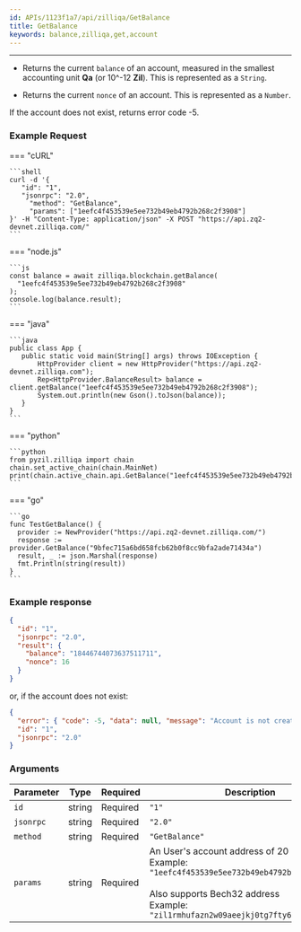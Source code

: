 ```yaml
---
id: APIs/1123f1a7/api/zilliqa/GetBalance
title: GetBalance
keywords: balance,zilliqa,get,account
---
```


---

- Returns the current `balance` of an account, measured in the smallest
  accounting unit **Qa** (or 10^-12 **Zil**). This is represented as a
  `String`.

- Returns the current `nonce` of an account. This is represented as a
  `Number`.

If the account does not exist, returns error code -5.

### Example Request

=== "cURL"

    ```shell
    curl -d '{
       "id": "1",
       "jsonrpc": "2.0",
         "method": "GetBalance",
         "params": ["1eefc4f453539e5ee732b49eb4792b268c2f3908"]
    }' -H "Content-Type: application/json" -X POST "https://api.zq2-devnet.zilliqa.com/"
    ```

=== "node.js"

    ```js
    const balance = await zilliqa.blockchain.getBalance(
      "1eefc4f453539e5ee732b49eb4792b268c2f3908"
    );
    console.log(balance.result);
    ```

=== "java"

    ```java
    public class App {
       public static void main(String[] args) throws IOException {
           HttpProvider client = new HttpProvider("https://api.zq2-devnet.zilliqa.com");
           Rep<HttpProvider.BalanceResult> balance = client.getBalance("1eefc4f453539e5ee732b49eb4792b268c2f3908");
           System.out.println(new Gson().toJson(balance));
       }
    }
    ```

=== "python"

    ```python
    from pyzil.zilliqa import chain
    chain.set_active_chain(chain.MainNet)
    print(chain.active_chain.api.GetBalance("1eefc4f453539e5ee732b49eb4792b268c2f3908"))
    ```

=== "go"

    ```go
    func TestGetBalance() {
      provider := NewProvider("https://api.zq2-devnet.zilliqa.com/")
      response := provider.GetBalance("9bfec715a6bd658fcb62b0f8cc9bfa2ade71434a")
      result, _ := json.Marshal(response)
      fmt.Println(string(result))
    }
    ```

### Example response

```json
{
  "id": "1",
  "jsonrpc": "2.0",
  "result": {
    "balance": "18446744073637511711",
    "nonce": 16
  }
}
```

or, if the account does not exist:

```json
{
  "error": { "code": -5, "data": null, "message": "Account is not created" },
  "id": "1",
  "jsonrpc": "2.0"
}
```

### Arguments

| Parameter | Type   | Required | Description                                                                                                                                                                                              |
| --------- | ------ | -------- | -------------------------------------------------------------------------------------------------------------------------------------------------------------------------------------------------------- |
| `id`      | string | Required | `"1"`                                                                                                                                                                                                    |
| `jsonrpc` | string | Required | `"2.0"`                                                                                                                                                                                                  |
| `method`  | string | Required | `"GetBalance"`                                                                                                                                                                                           |
| `params`  | string | Required | An User's account address of 20 bytes. <br/> Example: `"1eefc4f453539e5ee732b49eb4792b268c2f3908"` <br/><br/> Also supports Bech32 address <br/> Example: `"zil1rmhufazn2w09aeejkj0tg7fty6xz7wggup2tsh"` |

